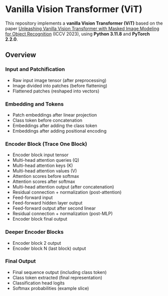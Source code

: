 # Vanilla Vision Transformer (ViT)

This repository implements a **vanilla Vision Transformer (ViT)** based on the paper [Unleashing Vanilla Vision Transformer with Masked Image Modeling for Object Recognition](https://openaccess.thecvf.com/content/ICCV2023/papers/Fang_Unleashing_Vanilla_Vision_Transformer_with_Masked_Image_Modeling_for_Object_ICCV_2023_paper.pdf) (ICCV 2023), using **Python 3.11.8** and **PyTorch 2.2.0**.

## Overview

### Input and Patchification
- Raw input image tensor (after preprocessing)  
- Image divided into patches (before flattening)  
- Flattened patches (reshaped into vectors)  

### Embedding and Tokens
- Patch embeddings after linear projection  
- Class token before concatenation  
- Embeddings after adding the class token  
- Embeddings after adding positional encoding  

### Encoder Block (Trace One Block)
- Encoder block input tensor  
- Multi-head attention queries (Q)  
- Multi-head attention keys (K)  
- Multi-head attention values (V)  
- Attention scores before softmax  
- Attention scores after softmax  
- Multi-head attention output (after concatenation)  
- Residual connection + normalization (post-attention)  
- Feed-forward input  
- Feed-forward hidden layer output  
- Feed-forward output after second linear  
- Residual connection + normalization (post-MLP)  
- Encoder block final output  

### Deeper Encoder Blocks
- Encoder block 2 output  
- Encoder block N (last block) output  

### Final Output
- Final sequence output (including class token)  
- Class token extracted (final representation)  
- Classification head logits  
- Softmax probabilities (example slice)  
